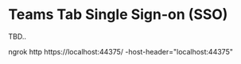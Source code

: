 # Teams Tab Single Sign-on (SSO)

TBD..

ngrok http https://localhost:44375/ -host-header="localhost:44375"
